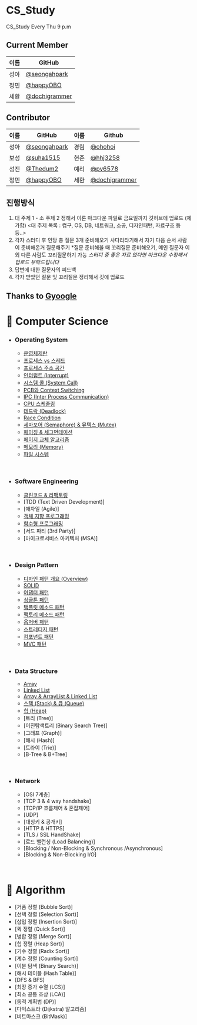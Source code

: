 # CS_Study
CS_Study Every Thu 9 p.m

## Current Member

|이름|GitHub|
|---|---|
|성아|[@seongahpark](https://github.com/seongahpark)|
|정민|[@happyOBO](https://github.com/happyOBO)|
|세환|[@dochigrammer](https://github.com/dochigrammer)|

## Contributor

|이름|GitHub|이름|Github|
|---|---|---|---|
|성아|[@seongahpark](https://github.com/seongahpark)|경림|[@ohohoi](https://github.com/ohohoi)|
|보성|[@suha1515](https://github.com/suha1515)|현준|[@hhj3258](https://github.com/hhj3258)|
|성진|[@Thedum2](https://github.com/Thedum2)|예리|[@py6578](https://github.com/py6578)|
|정민|[@happyOBO](https://github.com/happyOBO)|세환|[@dochigrammer](https://github.com/dochigrammer)|

## 진행방식
1. 대 주제 1 - 소 주제 2 정해서 이론 마크다운 파일로 금요일까지 깃허브에 업로드 (제가함)
<대 주제 목록 : 컴구, OS, DB, 네트워크, 소공, 디자인패턴, 자료구조 등등..>
2. 각자 스터디 후 인당 총 질문 3개 준비해오기
사다리타기해서 자기 다음 순서 사람이 준비해온거 질문해주기
*질문 준비해올 때 꼬리질문 준비해오기, 메인 질문자 이외 다른 사람도 꼬리질문하기 가능
*스터디 중 좋은 자료 있다면 마크다운 수정해서 업로드 부탁드립니다*
3. 답변에 대한 질문자의 피드백
4. 각자 받았던 질문 및 꼬리질문 정리해서 깃에 업로드

Thanks to 
[Gyoogle](https://gyoogle.dev/blog/)
---
# 📌 Computer Science
- ### Operating System

  - [운영체제란](https://github.com/seongahpark/CS_Study/blob/ef77f2eb80d326f18b12625e18e9e3a01d54df83/Week03_Operating%20System/Week3%20-%20Operating%20System%20(1).md)
  - [프로세스 vs 스레드](https://github.com/seongahpark/CS_Study/blob/ef77f2eb80d326f18b12625e18e9e3a01d54df83/Week03_Operating%20System/Week3%20-%20Operating%20System%20(1).md)
  - [프로세스 주소 공간](https://github.com/seongahpark/CS_Study/blob/ef77f2eb80d326f18b12625e18e9e3a01d54df83/Week03_Operating%20System/Week3%20-%20Operating%20System%20(1).md)
  - [인터럽트 (Interrupt)](https://github.com/seongahpark/CS_Study/blob/ef77f2eb80d326f18b12625e18e9e3a01d54df83/Week03_Operating%20System/Week3%20-%20Operating%20System%20(1).md)
  - [시스템 콜 (System Call)](https://github.com/seongahpark/CS_Study/blob/ef77f2eb80d326f18b12625e18e9e3a01d54df83/Week03_Operating%20System/Week3%20-%20Operating%20System%20(1).md)
  - [PCB와 Context Switching](https://github.com/seongahpark/CS_Study/blob/ef77f2eb80d326f18b12625e18e9e3a01d54df83/Week04_Operating%20System/Week%204%20-%20Operating%20System.md)
  - [IPC (Inter Process Communication)](https://github.com/seongahpark/CS_Study/blob/ef77f2eb80d326f18b12625e18e9e3a01d54df83/Week04_Operating%20System/Week%204%20-%20Operating%20System.md)
  - [CPU 스케줄링](https://github.com/seongahpark/CS_Study/blob/ef77f2eb80d326f18b12625e18e9e3a01d54df83/Week04_Operating%20System/Week%204%20-%20Operating%20System.md)
  - [데드락 (Deadlock)](https://github.com/seongahpark/CS_Study/blob/ef77f2eb80d326f18b12625e18e9e3a01d54df83/Week05_Operating%20System/Week%205%20-%20Operating%20System.md)
  - [Race Condition](https://github.com/seongahpark/CS_Study/blob/ef77f2eb80d326f18b12625e18e9e3a01d54df83/Week05_Operating%20System/Week%205%20-%20Operating%20System.md)
  - [세마포어 (Semaphore) & 뮤텍스 (Mutex)](https://github.com/seongahpark/CS_Study/blob/ef77f2eb80d326f18b12625e18e9e3a01d54df83/Week05_Operating%20System/Week%205%20-%20Operating%20System.md)
  - [페이징 & 세그먼테이션](https://github.com/seongahpark/CS_Study/blob/ef77f2eb80d326f18b12625e18e9e3a01d54df83/Week07_Operating%20System/Week7%20-%20Operating%20System.md)
  - [페이지 교체 알고리즘](https://github.com/seongahpark/CS_Study/blob/ef77f2eb80d326f18b12625e18e9e3a01d54df83/Week07_Operating%20System/Week7%20-%20Operating%20System.md)
  - [메모리 (Memory)](https://github.com/seongahpark/CS_Study/blob/ef77f2eb80d326f18b12625e18e9e3a01d54df83/Week08_Operating%20System/Week8%20-%20Operating%20System.md)
  - [파일 시스템](https://github.com/seongahpark/CS_Study/blob/ef77f2eb80d326f18b12625e18e9e3a01d54df83/Week08_Operating%20System/Week8%20-%20Operating%20System.md)

<br>

- ### Software Engineering

  - [클린코드 & 리팩토링](https://github.com/seongahpark/CS_Study/blob/ef77f2eb80d326f18b12625e18e9e3a01d54df83/Week01_Software%20Engineering/Week1%20-%20Software%20Engineering.md)
  - [TDD (Text Driven Development)]
  - [애자일 (Agile)]
  - [객체 지향 프로그래밍](https://github.com/seongahpark/CS_Study/blob/ef77f2eb80d326f18b12625e18e9e3a01d54df83/Week06_Software%20Engineering/Week6%20-%20Software%20Engineering.md)
  - [함수형 프로그래밍](https://github.com/seongahpark/CS_Study/blob/ef77f2eb80d326f18b12625e18e9e3a01d54df83/Week06_Software%20Engineering/Week6%20-%20Software%20Engineering.md)
  - [서드 파티 (3rd Party)]
  - [마이크로서비스 아키텍처 (MSA)]

<br>

- ### Design Pattern

  - [디자인 패턴 개요 (Overview)](https://github.com/seongahpark/CS_Study/blob/ef77f2eb80d326f18b12625e18e9e3a01d54df83/Week02_Design%20Pattern/Week2_Design%20Pattern.md)
  - [SOLID](https://github.com/seongahpark/CS_Study/blob/ef77f2eb80d326f18b12625e18e9e3a01d54df83/Week02_Design%20Pattern/Week2_Design%20Pattern.md)
  - [어댑터 패턴](https://github.com/seongahpark/CS_Study/blob/ef77f2eb80d326f18b12625e18e9e3a01d54df83/Week02_Design%20Pattern/Week2_Design%20Pattern.md)
  - [싱글톤 패턴](https://github.com/seongahpark/CS_Study/blob/ef77f2eb80d326f18b12625e18e9e3a01d54df83/Week02_Design%20Pattern/Week2_Design%20Pattern.md)
  - [탬플릿 메소드 패턴](https://github.com/seongahpark/CS_Study/blob/ef77f2eb80d326f18b12625e18e9e3a01d54df83/Week02_Design%20Pattern/Week2_Design%20Pattern.md)
  - [팩토리 메소드 패턴](https://github.com/seongahpark/CS_Study/blob/ef77f2eb80d326f18b12625e18e9e3a01d54df83/Week02_Design%20Pattern/Week2_Design%20Pattern.md)
  - [옵저버 패턴](https://github.com/seongahpark/CS_Study/blob/ef77f2eb80d326f18b12625e18e9e3a01d54df83/Week02_Design%20Pattern/Week2_Design%20Pattern.md)
  - [스트레티지 패턴](https://github.com/seongahpark/CS_Study/blob/ef77f2eb80d326f18b12625e18e9e3a01d54df83/Week02_Design%20Pattern/Week2_Design%20Pattern.md)
  - [컴포넌트 패턴](https://github.com/seongahpark/CS_Study/blob/ef77f2eb80d326f18b12625e18e9e3a01d54df83/Week02_Design%20Pattern/Week2_Design%20Pattern.md)
  - [MVC 패턴](https://github.com/seongahpark/CS_Study/blob/ef77f2eb80d326f18b12625e18e9e3a01d54df83/Week02_Design%20Pattern/Week2_Design%20Pattern.md)

<br>

- ### Data Structure

  - [Array](https://github.com/seongahpark/CS_Study/blob/ef77f2eb80d326f18b12625e18e9e3a01d54df83/Week09_Data%20Structure/Week9%20-%20Data%20Structure.md)
  - [Linked List](https://github.com/seongahpark/CS_Study/blob/ef77f2eb80d326f18b12625e18e9e3a01d54df83/Week09_Data%20Structure/Week9%20-%20Data%20Structure.md)
  - [Array & ArrayList & Linked List](https://github.com/seongahpark/CS_Study/blob/ef77f2eb80d326f18b12625e18e9e3a01d54df83/Week09_Data%20Structure/Week9%20-%20Data%20Structure.md)
  - [스택 (Stack) & 큐 (Queue)](https://github.com/seongahpark/CS_Study/blob/ef77f2eb80d326f18b12625e18e9e3a01d54df83/Week09_Data%20Structure/Week9%20-%20Data%20Structure.md)
  - [힙 (Heap)](https://github.com/seongahpark/CS_Study/blob/ef77f2eb80d326f18b12625e18e9e3a01d54df83/Week09_Data%20Structure/Week9%20-%20Data%20Structure.md)
  - [트리 (Tree)]
  - [이진탐색트리 (Binary Search Tree)]
  - [그래프 (Graph)]
  - [해시 (Hash)]
  - [트라이 (Trie)]
  - [B-Tree & B+Tree]

<br>

- ### Network

  - [OSI 7계층]
  - [TCP 3 & 4 way handshake]
  - [TCP/IP 흐름제어 & 혼잡제어]
  - [UDP]
  - [대칭키 & 공개키]
  - [HTTP & HTTPS]
  - [TLS / SSL HandShake]
  - [로드 밸런싱 (Load Balancing)]
  - [Blocking / Non-Blocking & Synchronous /Asynchronous]
  - [Blocking & Non-Blocking I/O]



<br>

# 📌 Algorithm

- [거품 정렬 (Bubble Sort)]
- [선택 정렬 (Selection Sort)]
- [삽입 정렬 (Insertion Sort)]
- [퀵 정렬 (Quick Sort)]
- [병합 정렬 (Merge Sort)]
- [힙 정렬 (Heap Sort)]
- [기수 정렬 (Radix Sort)]
- [계수 정렬 (Counting Sort)]
- [이분 탐색 (Binary Search)]
- [해시 테이블 (Hash Table)]
- [DFS & BFS]
- [최장 증가 수열 (LCS)]
- [최소 공통 조상 (LCA)]
- [동적 계획법 (DP)]
- [다익스트라 (Dijkstra) 알고리즘]
- [비트마스크 (BitMask)]
